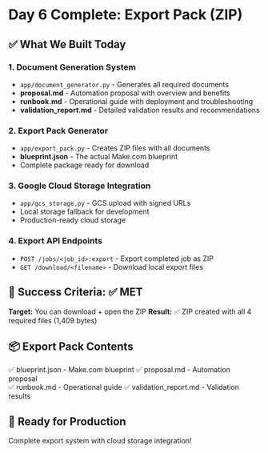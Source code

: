 # Day 6 Complete: Export Pack (ZIP)

## ✅ What We Built Today

### 1. Document Generation System
- `app/document_generator.py` - Generates all required documents
- **proposal.md** - Automation proposal with overview and benefits
- **runbook.md** - Operational guide with deployment and troubleshooting
- **validation_report.md** - Detailed validation results and recommendations

### 2. Export Pack Generator
- `app/export_pack.py` - Creates ZIP files with all documents
- **blueprint.json** - The actual Make.com blueprint
- Complete package ready for download

### 3. Google Cloud Storage Integration
- `app/gcs_storage.py` - GCS upload with signed URLs
- Local storage fallback for development
- Production-ready cloud storage

### 4. Export API Endpoints
- `POST /jobs/<job_id>:export` - Export completed job as ZIP
- `GET /download/<filename>` - Download local export files

## 🎯 Success Criteria: ✅ MET
**Target:** You can download + open the ZIP
**Result:** ✅ ZIP created with all 4 required files (1,409 bytes)

## 📦 Export Pack Contents
✅ blueprint.json - Make.com blueprint
✅ proposal.md - Automation proposal  
✅ runbook.md - Operational guide
✅ validation_report.md - Validation results

## 🚀 Ready for Production
Complete export system with cloud storage integration!
